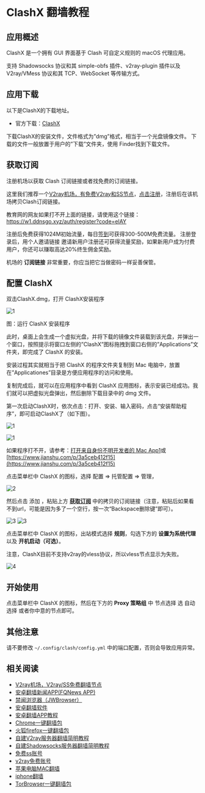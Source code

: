# ClashX 翻墙教程

## 应用概述

ClashX 是一个拥有 GUI 界面基于 Clash 可自定义规则的 macOS 代理应用。

支持 Shadowsocks 协议和其 simple-obfs 插件、v2ray-plugin 插件以及 V2ray/VMess 协议和其 TCP、WebSocket 等传输方式。

## 应用下载

以下是ClashX的下载地址。

- 官方下载：[ClashX](https://github.com/yichengchen/clashX/releases)

下载ClashX的安装文件，文件格式为”dmg”格式，相当于一个光盘镜像文件。
下载的文件一般放置于用户的”下载”文件夹，使用 Finder找到下载文件。

## 获取订阅

注册机场以获取 Clash 订阅链接或者找免费的订阅链接。

这里我们推荐一个[V2ray机场，有免费V2ray和SS节点](https://github.com/bannedbook/fanqiang/wiki/V2ray%E6%9C%BA%E5%9C%BA)，[点击注册](https://w1.ddnsgo.xyz/auth/register?code=elAY)，注册后在该机场拷贝Clash订阅链接。

教育网的网友如果打不开上面的链接，请使用这个链接：
https://w1.ddnsgo.xyz/auth/register?code=elAY

注册后免费获得1024M初始流量，每日[签到](https://raw.githubusercontent.com/bannedbook/fanqiang/master/v2sshttps://v2free.org/docs/SSPanel/macOS/images/checkin.jpg)可获得300-500M免费流量。
注册登录后，用个人邀请链接 邀请新用户注册还可获得流量奖励，如果新用户成为付费用户，你还可以赚取高达20%终生佣金奖励。

机场的 **订阅链接** 非常重要，你应当把它当做密码一样妥善保管。

## 配置 ClashX

双击ClashX.dmg，打开 ClashX安装程序

![1](https://v2free.org/docs/SSPanel/macOS/images/ClashX-1.png)

图：运行 ClashX 安装程序

此时，桌面上会生成一个虚拟光盘，并将下载的镜像文件装载到该光盘，并弹出一个窗口，按照提示将窗口左侧的”ClashX”图标拖拽到窗口右侧的”Applications”文件夹，即完成了 ClashX 的安装。

安装过程其实就相当于把 ClashX 的程序文件夹复制到 Mac 电脑中，放置在”Applicationes”目录是方便应用程序的访问和使用。

复制完成后，就可以在应用程序中看到 ClashX 应用图标，表示安装已经成功。我们就可以把虚拟光盘弹出，然后删除下载目录中的 dmg 文件。

第一次启动ClashX时，依次点击：打开、安装、输入密码，点击“安装帮助程序”，即可启动ClashX了（如下图）。

![1](https://v2free.org/docs/SSPanel/macOS/images/clashx1.jpg)

![1](https://v2free.org/docs/SSPanel/macOS/images/clashx2.jpg)

如果程序打不开，请参考：[打开来自身份不明开发者的 Mac App1](https://support.apple.com/zh-cn/guide/mac-help/mh40616/mac)或[https://www.jianshu.com/p/3a5ceb412f15](https://www.jianshu.com/p/3a5ceb412f15)

点击菜单栏中 ClashX 的图标，选择 配置 => 托管配置 => 管理，

![2](https://v2free.org/docs/SSPanel/macOS/images/ClashX-2.png)

然后点击 添加 ，粘贴上方 **[获取订阅](#获取订阅)** 中的拷贝的订阅链接（注意，粘贴后如果看不到url，可能是因为多了一个空行，按一次“Backspace删除键”即可）。

![3](https://v2free.org/docs/SSPanel/macOS/images/ClashX-3.png)
![3](https://v2free.org/docs/SSPanel/macOS/images/ClashX-3a.png)

点击菜单栏中 ClashX 的图标，出站模式选择 **规则**，勾选下方的 **设置为系统代理** 以及 **开机启动（可选）**。

注意，ClashX目前不支持v2ray的vless协议，所以vless节点显示为失败。

![4](https://v2free.org/docs/SSPanel/macOS/images/ClashX-4.png)

## 开始使用

点击菜单栏中 ClashX 的图标，然后在下方的 **Proxy 策略组** 中 节点选择 选 自动选择 或者你中意的节点即可。

## 其他注意

请不要修改 `~/.config/clash/config.yml` 中的端口配置，否则会导致应用异常。

## 相关阅读
*   [V2ray机场，V2ray/SS免费翻墙节点](https://github.com/bannedbook/fanqiang/wiki/V2ray%E6%9C%BA%E5%9C%BA)
*   [安卓翻墙新闻APP(FQNews APP)](https://github.com/bannedbook/fanqiang/wiki/%E7%A6%81%E9%97%BB%E7%BD%91%E5%AE%89%E5%8D%93%E7%BF%BB%E5%A2%99%E6%96%B0%E9%97%BBAPP)
*   [禁闻浏览器（JWBrowser）](https://github.com/bannedbook/fanqiang/wiki/%E5%AE%89%E5%8D%93%E7%BF%BB%E5%A2%99%E8%BD%AF%E4%BB%B6#JWBrowser)
*   [安卓翻墙软件](https://github.com/bannedbook/fanqiang/wiki/%E5%AE%89%E5%8D%93%E7%BF%BB%E5%A2%99%E8%BD%AF%E4%BB%B6)
*   [安卓翻墙APP教程](https://github.com/bannedbook/fanqiang/tree/master/android)
*   [Chrome一键翻墙包](https://github.com/bannedbook/fanqiang/wiki/Chrome%E4%B8%80%E9%94%AE%E7%BF%BB%E5%A2%99%E5%8C%85)
*   [火狐firefox一键翻墙包](https://github.com/bannedbook/fanqiang/wiki/%E7%81%AB%E7%8B%90firefox%E4%B8%80%E9%94%AE%E7%BF%BB%E5%A2%99%E5%8C%85)
*   [自建V2ray服务器翻墙简明教程](https://github.com/bannedbook/fanqiang/blob/master/v2ss/%E8%87%AA%E5%BB%BAV2ray%E6%9C%8D%E5%8A%A1%E5%99%A8%E7%AE%80%E6%98%8E%E6%95%99%E7%A8%8B.md)
*   [自建Shadowsocks服务器翻墙简明教程](https://github.com/bannedbook/fanqiang/blob/master/v2ss/%E8%87%AA%E5%BB%BAShadowsocks%E6%9C%8D%E5%8A%A1%E5%99%A8%E7%AE%80%E6%98%8E%E6%95%99%E7%A8%8B.md)
*   [免费ss账号](https://github.com/bannedbook/fanqiang/wiki/%E5%85%8D%E8%B4%B9ss%E8%B4%A6%E5%8F%B7)
*   [v2ray免费账号](https://github.com/bannedbook/fanqiang/wiki/v2ray%E5%85%8D%E8%B4%B9%E8%B4%A6%E5%8F%B7)
*   [苹果电脑MAC翻墙](https://github.com/bannedbook/fanqiang/wiki/%E8%8B%B9%E6%9E%9C%E7%94%B5%E8%84%91MAC%E7%BF%BB%E5%A2%99)
*   [iphone翻墙](https://github.com/bannedbook/fanqiang/wiki/iphone%E7%BF%BB%E5%A2%99)
*   [TorBrowser一键翻墙包](https://github.com/bannedbook/fanqiang/wiki/TorBrowser%E4%B8%80%E9%94%AE%E7%BF%BB%E5%A2%99%E5%8C%85)

